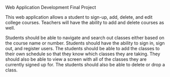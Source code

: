
Web Application Development Final Project

This web application allows a student to sign-up, add, delete, and edit college courses. Teachers will have the ability to add and delete courses as well.


Students should be able to navigate and search out classes either based on the course name or number. Students should have the ability to sign in, sign out,
and register users. The students should be able to add the classes to their own schedule so that they know which classes they are taking.
They should also be able to view a screen with all of the classes they are currently signed up for. The students should also be able to delete or drop a class.
